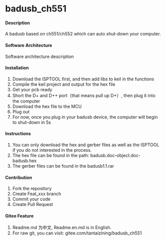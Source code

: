 # badusb_ch551

#### Description
A badusb based on ch551/ch552 which can auto shut-down your computer.

#### Software Architecture
Software architecture description

#### Installation

1.  Download the ISPTOOL first, and then add libs to keil in the functions
2.  Compile the keil project and output for the hex file
3.  Get your pcb ready 
4.  Short the D+ and D++ port（that means pull up D+）, then plug it into the computer
5.  Download the hex file to the MCU
6.  Plug out
7.  For now, once you plug in your badusb device, the computer will begin to shut-down in 5s

#### Instructions

1.  You can only download the hex and gerber files as well as the ISPTOOL if you do not interested in the process.
2.  The hex file can be found in the path: badusb.doc-object.doc-badusb.hex
3.  The gerber files can be found in the badusb1.1.rar

#### Contribution

1.  Fork the repository
2.  Create Feat_xxx branch
3.  Commit your code
4.  Create Pull Request


#### Gitee Feature

1.  Readme.md 为中文, Readme.en.md is in English.
2.  For raw git, you can visit: gitee.com/tantaizining/badusb_ch551


